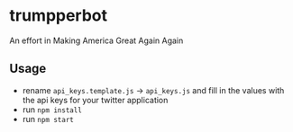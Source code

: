 # trumpperbot
An effort in Making America Great Again Again

## Usage
* rename `api_keys.template.js` -> `api_keys.js` and fill in the values with the api keys for your twitter application
* run `npm install`
* run `npm start`

